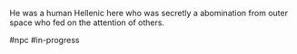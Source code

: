 He was a human Hellenic here who was secretly a abomination from outer space who fed on the attention of others.

#npc #in-progress 
